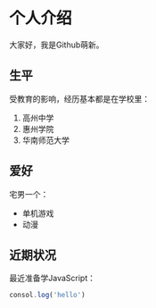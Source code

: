 # 个人介绍

大家好，我是Github萌新。

## 生平
受教育的影响，经历基本都是在学校里：
1. 高州中学
2. 惠州学院
3. 华南师范大学

## 爱好
宅男一个：
* 单机游戏
* 动漫

## 近期状况
最近准备学JavaScript：
```JavaScript
consol.log('hello')
```
